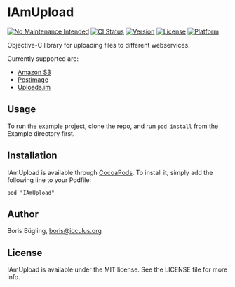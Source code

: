 # IAmUpload

[![No Maintenance Intended](http://unmaintained.tech/badge.svg)](http://unmaintained.tech/)
[![CI Status](http://img.shields.io/travis/neonichu/IAmUpload.svg?style=flat)](https://travis-ci.org/neonichu/IAmUpload)
[![Version](https://img.shields.io/cocoapods/v/IAmUpload.svg?style=flat)](http://cocoadocs.org/docsets/IAmUpload)
[![License](https://img.shields.io/cocoapods/l/IAmUpload.svg?style=flat)](http://cocoadocs.org/docsets/IAmUpload)
[![Platform](https://img.shields.io/cocoapods/p/IAmUpload.svg?style=flat)](http://cocoadocs.org/docsets/IAmUpload)

Objective-C library for uploading files to different webservices.

Currently supported are:

- [Amazon S3](http://aws.amazon.com/s3/)
- [Postimage](http://postimage.org/)
- [Uploads.im](http://uploads.im/apidocs)

## Usage

To run the example project, clone the repo, and run `pod install` from the Example directory first.

## Installation

IAmUpload is available through [CocoaPods](http://cocoapods.org). To install
it, simply add the following line to your Podfile:

    pod "IAmUpload"

## Author

Boris Bügling, boris@icculus.org

## License

IAmUpload is available under the MIT license. See the LICENSE file for more info.

